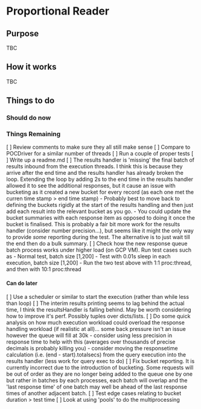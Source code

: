 # Proportional Reader

## Purpose

TBC

## How it works

TBC

## Things to do

### Should do now
### Things Remaining
[ ] Review comments to make sure they all still make sense
[ ] Compare to POCDriver for a similar number of threads
[ ] Run a couple of proper tests
[ ] Write up a readme.md
[ ] The results handler is 'missing' the final batch of results inbound from the execution threads. I think this is because they arrive after the end time and the results handler has already broken the loop. Extending the loop by adding 2s to the end time in the results handler allowed it to see the additional responses, but it cause an issue with bucketing as it created a new bucket for every record (as each one met the curren time stamp > end time stamp)
        - Probably best to move back to defining the buckets rigidly at the start of the results handling and then just add each result into the relevant bucket as you go. 
        - You could update the bucket summaries with each response item as opposed to doing it once the bucket is finalised. This is probably a fair bit more work for the results handler (consider number precision...), but seems like it might the only way to provide _some_ reporting during the test. The alternative is to just wait till the end then do a bulk summary.
[ ] Check how the new response queue batch process works under higher load (on GCP VM). Run test cases such as
    - Normal test, batch size [1,200]
    - Test with 0.01s sleep in each execution, batch size [1,200]
    - Run the two test above with 1:1 proc:thread, and then with 10:1 proc:thread

#### Can do later
[ ] Use a scheduler or similar to start the execution (rather than while less than loop)
[ ] The interim results printing seems to lag behind the actual time, I think the resultsHandler is falling behind. May be worth considering how to improve it's perf. Possibly tuples over dicts/lists.
[ ] Do some quick analysis on how much execution workload could overload the response handling workload (if realistic at all)... some back pressure isn't an issue however the queue will fill at 30k
    - consider using less precision in response time to help with this (averages over thousands of precise decimals is probably killing you)
    - consider moving the responsetime calculation (i.e. (end - start).totalsecs) from the query execution into the results handler (less work for query exec to do)
[ ] Fix bucket reporting. It is currently incorrect due to the introduction of bucketing. Some requests will be out of order as they are no longer being added to the queue one by one but rather in batches by each processes, each batch will overlap and the 'last response time' of one batch may well be ahead of the last response times of another adjacent batch.
[ ] Test edge cases relating to bucket duration > test time
[ ] Look at using 'pools' to do the multiprocessing